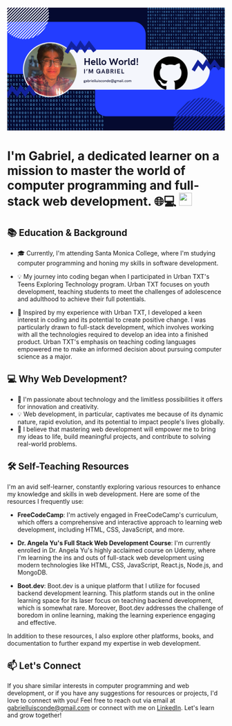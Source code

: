 ![Alt Text](Gabriel-Conde.png)
# I'm Gabriel, a dedicated learner on a mission to master the world of computer programming and full-stack web development. 🌐💻 <img src="https://raw.githubusercontent.com/MartinHeinz/MartinHeinz/master/wave.gif" width="30px" height="30px" target="_blank"/>

## 📚 Education & Background

- 🎓 Currently, I'm attending Santa Monica College, where I'm studying computer programming and honing my skills in software development.

- 💡 My journey into coding began when I participated in Urban TXT's Teens Exploring Technology program. Urban TXT focuses on youth development, teaching students to meet the challenges of adolescence and adulthood to achieve their full potentials.

- 🌱 Inspired by my experience with Urban TXT, I developed a keen interest in coding and its potential to create positive change. I was particularly drawn to full-stack development, which involves working with all the technologies required to develop an idea into a finished product. Urban TXT's emphasis on teaching coding languages empowered me to make an informed decision about pursuing computer science as a major.

## 💻 Why Web Development?

- 🚀 I'm passionate about technology and the limitless possibilities it offers for innovation and creativity.
- 💡 Web development, in particular, captivates me because of its dynamic nature, rapid evolution, and its potential to impact people's lives globally.
- 🌟 I believe that mastering web development will empower me to bring my ideas to life, build meaningful projects, and contribute to solving real-world problems.

## 🛠️ Self-Teaching Resources

I'm an avid self-learner, constantly exploring various resources to enhance my knowledge and skills in web development. Here are some of the resources I frequently use:

- **FreeCodeCamp**: I'm actively engaged in FreeCodeCamp's curriculum, which offers a comprehensive and interactive approach to learning web development, including HTML, CSS, JavaScript, and more.

- **Dr. Angela Yu's Full Stack Web Development Course**: I'm currently enrolled in Dr. Angela Yu's highly acclaimed course on Udemy, where I'm learning the ins and outs of full-stack web development using modern technologies like HTML, CSS, JavaScript, React.js, Node.js, and MongoDB.

- **Boot.dev**: Boot.dev is a unique platform that I utilize for focused backend development learning. This platform stands out in the online learning space for its laser focus on teaching backend development, which is somewhat rare. Moreover, Boot.dev addresses the challenge of boredom in online learning, making the learning experience engaging and effective.

In addition to these resources, I also explore other platforms, books, and documentation to further expand my expertise in web development.

## 📫 Let's Connect

If you share similar interests in computer programming and web development, or if you have any suggestions for resources or projects, I'd love to connect with you! Feel free to reach out via email at [gabrielluisconde@gmail.com](mailto:gabrielluisconde@gmail.com) or connect with me on [LinkedIn](https://www.linkedin.com/in/gabriel-conde). Let's learn and grow together!

